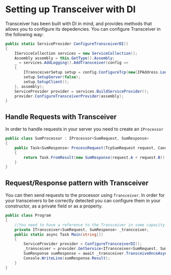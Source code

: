 # Setting up Transceiver with DI

Transceiver has been built with DI in mind, and provides methods that allows you to configure its depedencies. 
You can configure Transceiver in the following way:

```csharp
public static ServiceProvider ConfigureTransceiverDI()
{
    IServiceCollection services = new ServiceCollection();
    Assembly assembly = this.GetType().Assembly;
    _ = services.AddLogging().AddTransceiver(config =>
    {
        ITransceiverSetup setup = config.ConfigureTcp(new(IPAddress.Loopback, 8889));
        setup.SetupServer(false);
        setup.SetupClient();
    }, assembly);
    ServiceProvider provider = services.BuildServiceProvider();
    provider.ConfigureTransceiverProvider(assembly);
}
```

## Handle Requests with Transceiver

In order to handle requests in your server you need to create an `IProcessor` 

```csharp
public class SumProcessor : IProcessor<SumRequest, SumResponse>
{
    public Task<SumResponse> ProcessRequest(TcpSumRequest request, CancellationToken cancellationToken)
    {
        return Task.FromResult(new SumResponse(request.A + request.B));
    }
}
```

## Request/Response pattern with Transceiver

You can then send requests to the processor using `Transceiver`. 
In order for your transceivers to be correctly detected you can configure them in your constructor, as a private field or as a property.

```csharp
public class Program
{
    //You need to have a reference to the Transceiver in some capacity.
    private ITransceiver<SumRequest, SumResponse> _transceiver;
    public static async Task Main(string[])
    {
        ServiceProvider provider = ConfigureTransceiverDI();
        _transceiver = provider.GetService<ITransceiver<SumRequest, SumResponse>>()!; 
        SumResponse sumResponse = await _transceiver.TransceiveOnceAsync(request, CancellationToken.None);
        Console.WriteLine(sumResponse.Result);
    }
}
```